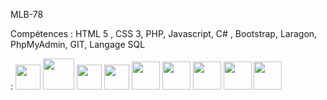MLB-78
 

Compétences : HTML 5 , CSS 3, PHP, Javascript, C# , Bootstrap, Laragon, PhpMyAdmin, GIT, Langage SQL

   : 
<img src="https://cdn.jsdelivr.net/gh/devicons/devicon/icons/html5/html5-original.svg" width="40px" /> 
<img src="https://cdn.jsdelivr.net/gh/devicons/devicon/icons/css3/css3-original-wordmark.svg" width="50px"/> 
<img src="https://cdn.jsdelivr.net/gh/devicons/devicon/icons/javascript/javascript-plain.svg" width="40px" />
<img src="https://cdn.jsdelivr.net/gh/devicons/devicon/icons/vscode/vscode-original.svg" width="40"/>
<img src="https://cdn.jsdelivr.net/gh/devicons/devicon/icons/php/php-original.svg" width="45"/>
<img src="https://cdn.jsdelivr.net/gh/devicons/devicon/icons/bootstrap/bootstrap-plain.svg" width="45"/>
<img src="https://cdn.jsdelivr.net/gh/devicons/devicon/icons/git/git-original.svg"  width="45" />
<img src="https://cdn.jsdelivr.net/gh/devicons/devicon/icons/mysql/mysql-original-wordmark.svg"  width="45" />
<img src="https://cdn.jsdelivr.net/gh/devicons/devicon/icons/symfony/symfony-original.svg" width="45"/>
          


   
          
          
          
          
          
          
